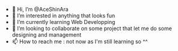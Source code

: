 - 👋 Hi, I’m @AceShinAra
- 👀 I’m interested in anything that looks fun 
- 🌱 I’m currently learning Web Developping
- 💞️ I’m looking to collaborate on some project that let me do some designing and management
- 📫 How to reach me : not now as I'm still learning so ^^

<!---
AceShinAra/AceShinAra is a ✨ special ✨ repository because its `README.md` (this file) appears on your GitHub profile.
You can click the Preview link to take a look at your changes.
--->
